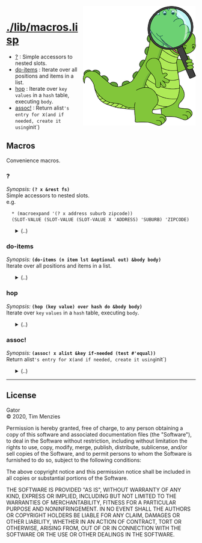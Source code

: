 <a name=top>
<img width=300 align=right src="https://raw.githubusercontent.com/timm/gator/main/docs/img/gator.png">

# [./lib/macros.lisp](/src/./lib/macros.lisp)
- [?](#?) : Simple accessors to nested slots.    
- [do-items](#do-items) : Iterate over all positions and items in a list.
- [hop](#hop) : Iterate over `key` `values` in a `hash` table, executing `body`.
- [assoc!](#assoc!) : Return alist`'s entry for `x` (and if needed, create it using `init`)

## Macros

Convenience macros.

### ?

_Synopsis:_ <b>`(? x &rest fs)`</b>  
Simple accessors to nested slots.    
  e.g.

      * (macroexpand '(? x address suburb zipcode))
      (SLOT-VALUE (SLOT-VALUE (SLOT-VALUE X 'ADDRESS) 'SUBURB) 'ZIPCODE)
  
  

<ul>
<details><summary>(..)</summary>

```lisp
(defmacro ? (x &rest fs) "" `(getr slot-value ,x ,@fs))
```
</details></ul>

### do-items

_Synopsis:_ <b>`(do-items (n item lst &optional out) &body body)`</b>  
Iterate over all positions and items in a list.

<ul>
<details><summary>(..)</summary>

```lisp
(defmacro do-items ((n item lst &optional out) &body body)
  ""
  `(let ((,n -1))
     (dolist (,item ,lst ,out) (incf ,n) ,@body)))
```
</details></ul>

### hop

_Synopsis:_ <b>`(hop (key value) over hash do &body body)`</b>  
Iterate over `key` `values` in a `hash` table, executing `body`.

<ul>
<details><summary>(..)</summary>

```lisp
(defmacro hop ((key value) over hash do &body body)
  ""
  `(maphash #'(lambda (,key ,value) ,@body) ,hash))
```
</details></ul>

### assoc!

_Synopsis:_ <b>`(assoc! x alist &key if-needed (test #'equal))`</b>  
Return alist`'s entry for `x` (and if needed, create it using `init`)

<ul>
<details><summary>(..)</summary>

```lisp
(defmacro assoc! (x alist &key if-needed (test #'equal))
  ""
  `(or (assoc ,x ,alist :test ,test)
       (car (setf ,alist (cons (cons ,x ,if-needed) ,alist)))))
```
</details></ul>

<hr>


## License

Gator   
&copy; 2020, Tim Menzies

Permission is hereby granted, free of charge, to any person obtaining
a copy of this software and associated documentation files (the
"Software"), to deal in the Software without restriction, including
without limitation the rights to use, copy, modify, merge, publish,
distribute, sublicense, and/or sell copies of the Software, and to
permit persons to whom the Software is furnished to do so, subject
to the following conditions:

The above copyright notice and this permission notice shall be
included in all copies or substantial portions of the Software.

THE SOFTWARE IS PROVIDED "AS IS", WITHOUT WARRANTY OF ANY KIND,
EXPRESS OR IMPLIED, INCLUDING BUT NOT LIMITED TO THE WARRANTIES OF
MERCHANTABILITY, FITNESS FOR A PARTICULAR PURPOSE AND NONINFRINGEMENT.
IN NO EVENT SHALL THE AUTHORS OR COPYRIGHT HOLDERS BE LIABLE FOR
ANY CLAIM, DAMAGES OR OTHER LIABILITY, WHETHER IN AN ACTION OF
CONTRACT, TORT OR OTHERWISE, ARISING FROM, OUT OF OR IN CONNECTION
WITH THE SOFTWARE OR THE USE OR OTHER DEALINGS IN THE SOFTWARE.
